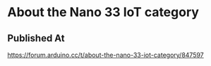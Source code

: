 # About the Nano 33 IoT category

## Published At

https://forum.arduino.cc/t/about-the-nano-33-iot-category/847597
